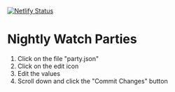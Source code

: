 [![Netlify Status](https://api.netlify.com/api/v1/badges/0aa2157c-c7b5-492f-a2d5-9c7587638ab6/deploy-status)](https://app.netlify.com/sites/hungry-bose-597ff7/deploys)

# Nightly Watch Parties

1. Click on the file "party.json"
2. Click on the edit icon
3. Edit the values
4. Scroll down and click the "Commit Changes" button
